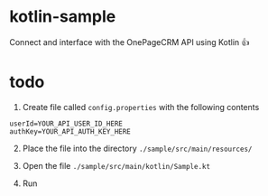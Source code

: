 # kotlin-sample
Connect and interface with the OnePageCRM API using Kotlin :+1:

# todo
1) Create file called `config.properties` with the following contents
```
userId=YOUR_API_USER_ID_HERE
authKey=YOUR_API_AUTH_KEY_HERE
```

2) Place the file into the directory `./sample/src/main/resources/`

3) Open the file `./sample/src/main/kotlin/Sample.kt`

4) Run 
